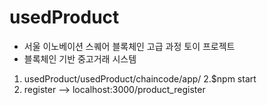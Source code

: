 # usedProduct
* 서울 이노베이션 스퀘어 블록체인 고급 과정 토이 프로젝트
* 블록체인 기반 중고거래 시스템

1. usedProduct/usedProduct/chaincode/app/
2.$npm start
3. register --> localhost:3000/product_register
